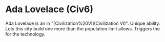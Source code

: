 # Ada Lovelace (Civ6)

Ada Lovelace is an in "[Civilization%20VI](Civilization VI)".
Unique ability.
Lets this city build one more than the population limit allows.
Triggers the for the technology.